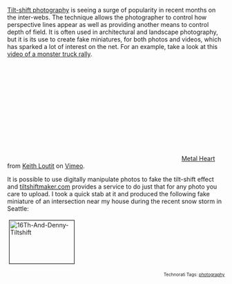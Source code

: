 <a href="http://en.wikipedia.org/wiki/Tilt-shift_photography">Tilt-shift photography</a> is seeing a surge of popularity in recent months on the inter-webs. The technique allows the photographer to control how perspective lines appear as well as providing another means to control depth of field.  It is often used in architectural and landscape photography, but it is its use to create fake miniatures, for both photos and videos, which has sparked a lot of interest on the net.  For an example, take a look at this <a href="http://vimeo.com/2317118?pg=embed&amp;sec=2317118&amp;hd=1">video of a monster truck rally</a>.

<object width="400" height="225"><param name="allowfullscreen" value="true" /><param name="allowscriptaccess" value="always" /><param name="movie" value="http://vimeo.com/moogaloop.swf?clip_id=2317118&amp;server=vimeo.com&amp;show_title=1&amp;show_byline=1&amp;show_portrait=0&amp;color=&amp;fullscreen=1" /><embed src="http://vimeo.com/moogaloop.swf?clip_id=2317118&amp;server=vimeo.com&amp;show_title=1&amp;show_byline=1&amp;show_portrait=0&amp;color=&amp;fullscreen=1" type="application/x-shockwave-flash" allowfullscreen="true" allowscriptaccess="always" width="400" height="225"></embed></object>
<a href="http://vimeo.com/2317118">Metal Heart</a> from <a href="http://vimeo.com/keithloutit">Keith Loutit</a> on <a href="http://vimeo.com">Vimeo</a>.

It is possible to use digitally manipulate photos to fake the tilt-shift effect and <a href="http://tiltshiftmaker.com/">tiltshiftmaker.com</a> provides a service to do just that for any photo you care to upload.  I took a quick stab at it and produced the following fake miniature of an intersection near my house during the recent snow storm in Seattle:

<a href="http://userprimary.net/user/wp-content/uploads/2009/01/16th-and-denny-tiltshift.jpg" onclick="window.open('http://userprimary.net/user/wp-content/uploads/2009/01/16th-and-denny-tiltshift.jpg','popup','width=1024,height=682,scrollbars=no,resizable=yes,toolbar=no,directories=no,location=no,menubar=no,status=yes,left=0,top=0');return false"><img src="http://userprimary.net/user/wp-content/uploads/2009/01/16th-and-denny-tiltshift-tm.jpg" height="100" width="150" border="1" hspace="4" vspace="4" alt="16Th-And-Denny-Tiltshift" /></a>

<!-- technorati tags start --><p style="text-align:right;font-size:10px;">Technorati Tags: <a href="http://www.technorati.com/tag/photography" rel="tag">photography</a></p><!-- technorati tags end -->
